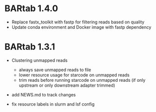# BARtab 1.4.0
- Replace fastx_toolkit with fastp for filtering reads based on quality
- Update conda environment and Docker image with fastp dependency

# BARtab 1.3.1

- Clustering unmapped reads
    - always save unmapped reads to file
    - lower resource usage for starcode on unmapped reads
    - trim reads before running starcode on unmapped reads (if only upstream or only downstream adapter trimmed)

- add NEWS.md to track changes
- fix resource labels in slurm and lsf config
